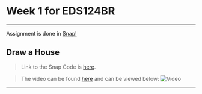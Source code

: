 # Week 1 for EDS124BR

---

Assignment is done in [Snap!](https://snap.berkeley.edu/index)

## Draw a House

> Link to the Snap Code is [here](https://snap.berkeley.edu/project?username=patelkhushi&projectname=WP_Sequencing).

> The video can be found [here](https://youtu.be/Pi7ijr6FiE8) and can be viewed below:
![Video](https://youtu.be/Pi7ijr6FiE8)

---